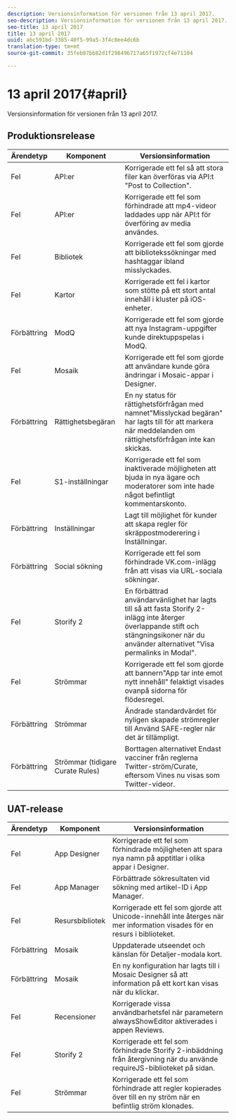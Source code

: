 ```yaml
---
description: Versionsinformation för versionen från 13 april 2017.
seo-description: Versionsinformation för versionen från 13 april 2017.
seo-title: 13 april 2017
title: 13 april 2017
uuid: abc591bd-3385-40f5-99a5-3f4c8ee4dc6b
translation-type: tm+mt
source-git-commit: 35feb87bb82d1f298496717a65f1972cf4e71104

---
```



# 13 april 2017{#april}

Versionsinformation för versionen från 13 april 2017.

## Produktionsrelease

| **Ärendetyp** | **Komponent** | **Versionsinformation** |
|---|---|---|
| Fel | API:er | Korrigerade ett fel så att stora filer kan överföras via API:t &quot;Post to Collection&quot;. |
| Fel | API:er | Korrigerade ett fel som förhindrade att mp4-videor laddades upp när API:t för överföring av media användes. |
| Fel | Bibliotek | Korrigerade ett fel som gjorde att bibliotekssökningar med hashtaggar ibland misslyckades. |
| Fel | Kartor | Korrigerade ett fel i kartor som stötte på ett stort antal innehåll i kluster på iOS-enheter. |
| Förbättring | ModQ | Korrigerade ett fel som gjorde att nya Instagram-uppgifter kunde direktuppspelas i ModQ. |
| Fel | Mosaik | Korrigerade ett fel som gjorde att användare kunde göra ändringar i Mosaic-appar i Designer. |
| Förbättring | Rättighetsbegäran | En ny status för rättighetsförfrågan med namnet&quot;Misslyckad begäran&quot; har lagts till för att markera när meddelanden om rättighetsförfrågan inte kan skickas. |
| Fel | S1-inställningar | Korrigerade ett fel som inaktiverade möjligheten att bjuda in nya ägare och moderatorer som inte hade något befintligt kommentarskonto. |
| Förbättring | Inställningar | Lagt till möjlighet för kunder att skapa regler för skräppostmoderering i Inställningar. |
| Förbättring | Social sökning | Korrigerade ett fel som förhindrade VK.com-inlägg från att visas via URL-sociala sökningar. |
| Fel | Storify 2 | En förbättrad användarvänlighet har lagts till så att fasta Storify 2-inlägg inte återger överlappande stift och stängningsikoner när du använder alternativet &quot;Visa permalinks in Modal&quot;. |
| Fel | Strömmar | Korrigerade ett fel som gjorde att bannern&quot;App tar inte emot nytt innehåll&quot; felaktigt visades ovanpå sidorna för flödesregel. |
| Förbättring | Strömmar | Ändrade standardvärdet för nyligen skapade strömregler till Använd SAFE-regler när det är tillämpligt. |
| Förbättring | Strömmar (tidigare Curate Rules) | Borttagen alternativet Endast vacciner från reglerna Twitter-ström/Curate, eftersom Vines nu visas som Twitter-videor. |

## UAT-release

| **Ärendetyp** | **Komponent** | **Versionsinformation** |
|---|---|---|
| Fel | App Designer | Korrigerade ett fel som förhindrade möjligheten att spara nya namn på apptitlar i olika appar i Designer. |
| Fel | App Manager | Förbättrade sökresultaten vid sökning med artikel-ID i App Manager. |
| Fel | Resursbibliotek | Korrigerade ett fel som gjorde att Unicode-innehåll inte återges när mer information visades för en resurs i biblioteket. |
| Förbättring | Mosaik | Uppdaterade utseendet och känslan för Detaljer-modala kort. |
| Förbättring | Mosaik | En ny konfiguration har lagts till i Mosaic Designer så att information på ett kort kan visas när du klickar. |
| Fel | Recensioner | Korrigerade vissa användbarhetsfel när parametern alwaysShowEditor aktiverades i appen Reviews. |
| Fel | Storify 2 | Korrigerade ett fel som förhindrade Storify 2-inbäddning från återgivning när du använde requireJS-biblioteket på sidan. |
| Fel | Strömmar | Korrigerade ett fel som förhindrade att regler kopierades över till en ny ström när en befintlig ström klonades. |

